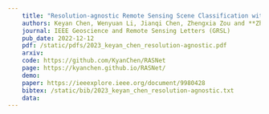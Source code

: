 ```yaml
---
    title: "Resolution-agnostic Remote Sensing Scene Classification with Implicit Neural Representations"
    authors: Keyan Chen, Wenyuan Li, Jianqi Chen, Zhengxia Zou and **Zhenwei Shi**
    journal: IEEE Geoscience and Remote Sensing Letters (GRSL)
    pub_date: 2022-12-12
    pdf: /static/pdfs/2023_keyan_chen_resolution-agnostic.pdf
    arxiv: 
    code: https://github.com/KyanChen/RASNet
    page: https://kyanchen.github.io/RASNet/
    demo: 
    paper: https://ieeexplore.ieee.org/document/9980428
    bibtex: /static/bib/2023_keyan_chen_resolution-agnostic.txt
    data:
---
```

    